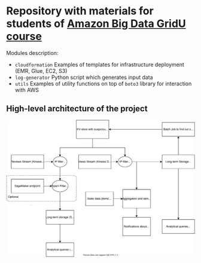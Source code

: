 # Repository with materials for students of [Amazon Big Data GridU course](https://gridu.litmos.com/course/2859381)

Modules description:
* `cloudformation` Examples of templates for infrastructure deployment (EMR, Glue, EC2, S3)
* `log-generator` Python script which generates input data
* `utils` Examples of utility functions on top of `boto3` library for interaction with AWS

## High-level architecture of the project

![](./diagram.svg)

